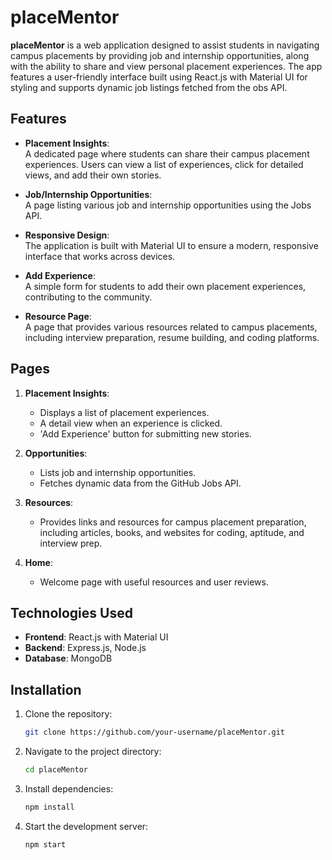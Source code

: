 # placeMentor

**placeMentor** is a web application designed to assist students in navigating campus placements by providing job and internship opportunities, along with the ability to share and view personal placement experiences. The app features a user-friendly interface built using React.js with Material UI for styling and supports dynamic job listings fetched from the obs API.

## Features

- **Placement Insights**:  
  A dedicated page where students can share their campus placement experiences. Users can view a list of experiences, click for detailed views, and add their own stories.

- **Job/Internship Opportunities**:  
  A page listing various job and internship opportunities using the Jobs API.

- **Responsive Design**:  
  The application is built with Material UI to ensure a modern, responsive interface that works across devices.

- **Add Experience**:  
  A simple form for students to add their own placement experiences, contributing to the community.

- **Resource Page**:  
  A page that provides various resources related to campus placements, including interview preparation, resume building, and coding platforms.

## Pages

1. **Placement Insights**:
   - Displays a list of placement experiences.
   - A detail view when an experience is clicked.
   - 'Add Experience' button for submitting new stories.

2. **Opportunities**:
   - Lists job and internship opportunities.
   - Fetches dynamic data from the GitHub Jobs API.

3. **Resources**:
   - Provides links and resources for campus placement preparation, including articles, books, and websites for coding, aptitude, and interview prep.

4. **Home**:
   - Welcome page with useful resources and user reviews.

## Technologies Used

- **Frontend**: React.js with Material UI
- **Backend**: Express.js, Node.js
- **Database**: MongoDB

## Installation

1. Clone the repository:

   ```bash
   git clone https://github.com/your-username/placeMentor.git
2. Navigate to the project directory:
   
   ```bash
   cd placeMentor
3. Install dependencies:
   
   ```bash
   npm install
4. Start the development server:
   
   ```bash
   npm start
